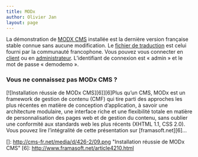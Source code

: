 ```yaml
---
title: MODx
author: Olivier Jan
layout: page
--- 
```


La démonstration de [MODX CMS][1] installée est la dernière version française stable connue sans aucune modification. Le [fichier de traduction][2] est celui fourni par la communauté francophone. Vous pouvez vous connecter en [client][3] ou en [administrateur][4]. L’identifiant de connexion est « admin » et le mot de passe « demodemo ».

### Vous ne connaissez pas MODx CMS ?

 [1]: http://modxcms.com/
 [2]: http://modxcms.com/forums/index.php/topic,1464.msg9784.html#msg9784
 [3]: http://demo.cms-fr.net/modx
 [4]: http://demo.cms-fr.net/modx/manager/

[![Installation réussie de MODx CMS][6]][6]Plus qu’un CMS, MODx est un framework de gestion de contenu (CMF) qui tire parti des approches les plus récentes en matière de conception d’application, à savoir une architecture modulaire, une interface riche et une flexibilité totale en matière de personnalisation des pages web et de gestion du contenu, sans oublier une conformité aux standards web les plus récents (XHTML 1.1, CSS 2.0). 
Vous pouvez lire l’intégralité de cette présentation sur [framasoft.net][6]…

 []: http://cms-fr.net/media/d/426-2/09.png "Installation réussie de MODx CMS"
 [6]: http://www.framasoft.net/article4210.html